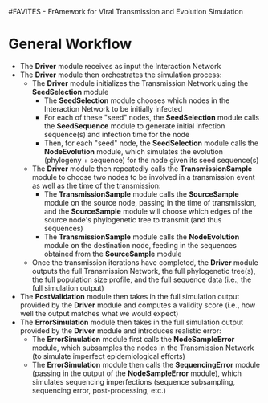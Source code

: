 #FAVITES - FrAmework for VIral Transmission and Evolution Simulation

General Workflow
===
* The **Driver** module receives as input the Interaction Network
* The **Driver** module then orchestrates the simulation process:
    * The **Driver** module initializes the Transmission Network using the **SeedSelection** module
        * The **SeedSelection** module chooses which nodes in the Interaction Network to be initially infected
        * For each of these "seed" nodes, the **SeedSelection** module calls the **SeedSequence** module to generate initial infection sequence(s) and infection time for the node
        * Then, for each "seed" node, the **SeedSelection** module calls the **NodeEvolution** module, which simulates the evolution (phylogeny + sequence) for the node given its seed sequence(s)
    * The **Driver** module then repeatedly calls the **TransmissionSample** module to choose two nodes to be involved in a transmission event as well as the time of the transmission:
        * The **TransmissionSample** module calls the **SourceSample** module on the source node, passing in the time of transmission, and the **SourceSample** module will choose which edges of the source node's phylogenetic tree to transmit (and thus sequences)
        * The **TransmissionSample** module calls the **NodeEvolution** module on the destination node, feeding in the sequences obtained from the **SourceSample** module
    * Once the transmission iterations have completed, the **Driver** module outputs the full Transmission Network, the full phylogenetic tree(s), the full population size profile, and the full sequence data (i.e., the full simulation output)
* The **PostValidation** module then takes in the full simulation output provided by the **Driver** module and computes a validity score (i.e., how well the output matches what we would expect)
* The **ErrorSimulation** module then takes in the full simulation output provided by the **Driver** module and introduces realistic error:
    * The **ErrorSimulation** module first calls the **NodeSampleError** module, which subsamples the nodes in the Transmission Network (to simulate imperfect epidemiological efforts)
    * The **ErrorSimulation** module then calls the **SequencingError** module (passing in the output of the **NodeSampleError** module), which simulates sequencing imperfections (sequence subsampling, sequencing error, post-processing, etc.)